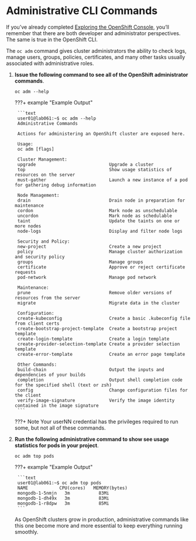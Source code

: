 # Administrative CLI Commands

If you’ve already completed [Exploring the OpenShift Console](../lab001/lab001-1.md), you’ll remember that there are both developer and administrator perspectives. The same is true in the OpenShift CLI. 

The `oc adm` command gives cluster administrators the ability to check logs, manage users, groups, policies, certificates, and many other tasks usually associated with administrative roles.

1. **Issue the following command to see all of the OpenShift administrator commands**.

    ```text
    oc adm --help
    ```

    ???+ example "Example Output"

        ```text
        user01@lab061:~$ oc adm --help
        Administrative Commands

        Actions for administering an OpenShift cluster are exposed here.

        Usage:
        oc adm [flags]

        Cluster Management:
        upgrade                            Upgrade a cluster
        top                                Show usage statistics of resources on the server
        must-gather                        Launch a new instance of a pod for gathering debug information

        Node Management:
        drain                              Drain node in preparation for maintenance
        cordon                             Mark node as unschedulable
        uncordon                           Mark node as schedulable
        taint                              Update the taints on one or more nodes
        node-logs                          Display and filter node logs

        Security and Policy:
        new-project                        Create a new project
        policy                             Manage cluster authorization and security policy
        groups                             Manage groups
        certificate                        Approve or reject certificate requests
        pod-network                        Manage pod network

        Maintenance:
        prune                              Remove older versions of resources from the server
        migrate                            Migrate data in the cluster

        Configuration:
        create-kubeconfig                  Create a basic .kubeconfig file from client certs
        create-bootstrap-project-template  Create a bootstrap project template
        create-login-template              Create a login template
        create-provider-selection-template Create a provider selection template
        create-error-template              Create an error page template

        Other Commands:
        build-chain                        Output the inputs and dependencies of your builds
        completion                         Output shell completion code for the specified shell (text or zsh)
        config                             Change configuration files for the client
        verify-image-signature             Verify the image identity contained in the image signature
        ```

    ???+ Note
        Your userNN credential has the privileges required to run some, but not all of these commands.

1. **Run the following administrative command to show see usage statistics for pods in your project**.

    ```text
    oc adm top pods
    ```

    ???+ example "Example Output"

        ```text
        user01@lab061:~$ oc adm top pods
        NAME            CPU(cores)   MEMORY(bytes)   
        mongodb-1-5nmjn   3m           83Mi            
        mongodb-1-dh49x   3m           83Mi            
        mongodb-1-r8dpw   3m           85Mi
        ```

    As OpenShift clusters grow in production, administrative commands like this one become more and more essential to keep everything running smoothly.
